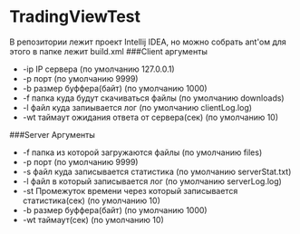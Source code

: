 # TradingViewTest
В репозитории лежит проект Intellij IDEA, но можно собрать ant'ом для этого в папке лежит build.xml
###Client аргументы
- -ip IP сервера (по умолчанию 127.0.0.1)
- -p порт (по умолчанию 9999)
- -b размер буффера(байт) (по умолчанию 1000)
- -f папка куда будут скачиваться файлы (по умолчанию downloads)
- -l файл куда запиывается лог (по умолчанию clientLog.log)
- -wt таймаут ожидания ответа от сервера(сек) (по умолчанию 10)

###Server Аргументы
- -f папка из которой загружаются файлы (по умолчанию files)
- -p порт (по умолчанию 9999)
- -s файл куда записывается статистика (по умолчанию serverStat.txt)
- -l файл в который записывается лог (по умолчанию serverLog.log)
- -st Промежуток времени через который записывается статистика(сек) (по умолчанию 10) 
- -b размер буффера(байт) (по умолчанию 1000)
- -wt таймаут(сек) (по умолчанию 10)

